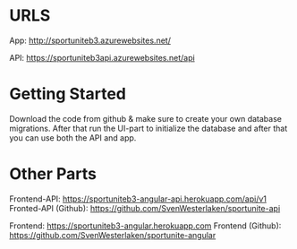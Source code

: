 # URLS
App: http://sportuniteb3.azurewebsites.net/

API: https://sportuniteb3api.azurewebsites.net/api

# Getting Started
Download the code from github & make sure to create your own database migrations.
After that run the UI-part to initialize the database and after that you can use both the API and app.

# Other Parts

Frontend-API: https://sportuniteb3-angular-api.herokuapp.com/api/v1
Fronted-API (Github): https://github.com/SvenWesterlaken/sportunite-api

Frontend: https://sportuniteb3-angular.herokuapp.com
Frontend (Github): https://github.com/SvenWesterlaken/sportunite-angular
